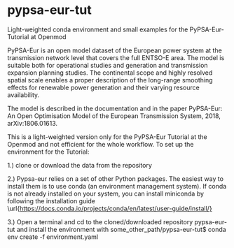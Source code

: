 # pypsa-eur-tut
Light-weighted conda environment and small examples for the PyPSA-Eur-Tutorial at Openmod

PyPSA-Eur is an open model dataset of the European power system at the transmission network level that covers the full ENTSO-E area. The model is suitable both for operational studies and generation and transmission expansion planning studies. The continental scope and highly resolved spatial scale enables a proper description of the long-range smoothing effects for renewable power generation and their varying resource availability.

The model is described in the documentation and in the paper PyPSA-Eur: An Open Optimisation Model of the European Transmission System, 2018, arXiv:1806.01613.

This is a light-weighted version only for the PyPSA-Eur Tutorial at the Openmod and not efficient for the whole workflow. To set up the environment for the Tutorial: 

1.) clone or download the data from the repository 

2.)  Pypsa-eur relies on a set of other Python packages. The easiest way to install them is to use conda (an environment management system). If conda is not already installed on your system, you can install miniconda by following the installation guide \url{https://docs.conda.io/projects/conda/en/latest/user-guide/install/} 

3.) Open a terminal and cd to the cloned/downloaded repository pypsa-eur-tut and install the environment with
	some_other_path/pypsa-eur-tut$ conda env create -f environment.yaml
  
